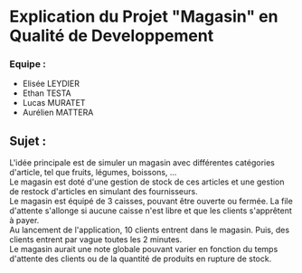 # Explication du Projet "Magasin" en Qualité de Developpement

### Equipe :

- Elisée LEYDIER  
- Ethan TESTA  
- Lucas MURATET  
- Aurélien MATTERA  

## Sujet :  
L'idée principale est de simuler un magasin avec différentes catégories d'article, tel que fruits, légumes, boissons, ...  
Le magasin est doté d'une gestion de stock de ces articles et une gestion de restock d'articles en simulant des fournisseurs.  
Le magasin est équipé de 3 caisses, pouvant être ouverte ou fermée. La file d'attente s'allonge si aucune caisse n'est libre et que les clients s'apprêtent à payer.  
Au lancement de l'application, 10 clients entrent dans le magasin. Puis, des clients entrent par vague toutes les 2 minutes.  
Le magasin aurait une note globale pouvant varier en fonction du temps d'attente des clients ou  de la quantité de produits en rupture de stock.  

